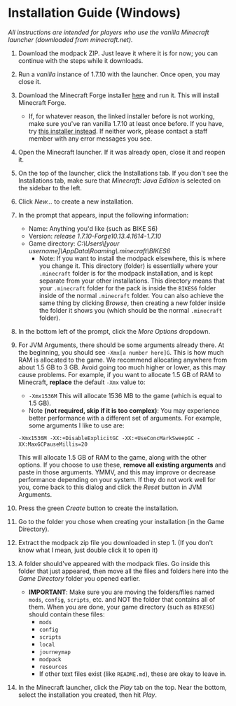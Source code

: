 # Installation Guide (Windows)

_All instructions are intended for players who use the vanilla Minecraft launcher (downloaded from minecraft.net)._

1. Download the modpack ZIP. Just leave it where it is for now; you can continue with the steps while it downloads.
2. Run a *vanilla* instance of 1.7.10 with the launcher. Once open, you may close it.
3. Download the Minecraft Forge installer [here](https://files.minecraftforge.net/maven/net/minecraftforge/forge/1.7.10-10.13.4.1614-1.7.10/forge-1.7.10-10.13.4.1614-1.7.10-installer.jar) and run it. This will install Minecraft Forge.
   * If, for whatever reason, the linked installer before is not working, make sure you've ran vanilla 1.7.10 at least once before. If you have, try [this installer instead](https://files.minecraftforge.net/maven/net/minecraftforge/forge/1.7.10-10.13.4.1614-1.7.10/forge-1.7.10-10.13.4.1614-1.7.10-installer-win.exe). If neither work, please contact a staff member with any error messages you see.
4. Open the Minecraft launcher. If it was already open, close it and reopen it.
1. On the top of the launcher, click the Installations tab. If you don't see the Installations tab, make sure that _Minecraft: Java Edition_ is selected on the sidebar to the left.
5. Click _New..._ to create a new installation.
6. In the prompt that appears, input the following information:
   * Name: Anything you'd like (such as BIKE S6)
   * Version: _release 1.7.10-Forge10.13.4.1614-1.7.10_
   * Game directory: _C:\Users\\[your username]\AppData\Roaming\\.minecraft\BIKES6_
     * Note: If you want to install the modpack elsewhere, this is where you change it. This directory (folder) is essentially where your `.minecraft` folder is for the modpack installation, and is kept separate from your other installations. This directory means that your `.minecraft` folder for the pack is inside the `BIKES6` folder inside of the normal `.minecraft` folder. You can also achieve the same thing by clicking _Browse_, then creating a new folder inside the folder it shows you (which should be the normal `.minecraft` folder).
7. In the bottom left of the prompt, click the _More Options_ dropdown.
8. For JVM Arguments, there should be some arguments already there. At the beginning, you should see `-Xmx[a number here]G`. This is how much RAM is allocated to the game. We recommend allocating anywhere from about 1.5 GB to 3 GB. Avoid going too much higher or lower, as this may cause problems. For example, if you want to allocate 1.5 GB of RAM to Minecraft, **replace** the default `-Xmx` value to:
    * `-Xmx1536M`
This will allocate 1536 MB to the game (which is equal to 1.5 GB).
    * Note **(not required, skip if it is too complex)**: You may experience better performance with a different set of arguments. For example, some arguments I like to use are:

    `-Xmx1536M -XX:+DisableExplicitGC -XX:+UseConcMarkSweepGC -XX:MaxGCPauseMillis=20`

    This will allocate 1.5 GB of RAM to the game, along with the other options. If you choose to use these, **remove all existing arguments** and paste in those arguments. YMMV, and this may improve or decrease performance depending on your system. If they do not work well for you, come back to this dialog and click the _Reset_ button in JVM Arguments.
1.  Press the green _Create_ button to create the installation.
2.  Go to the folder you chose when creating your installation (in the Game Directory).
3.  Extract the modpack zip file you downloaded in step 1. (If you don't know what I mean, just double click it to open it)
4.  A folder should've appeared with the modpack files. Go inside this folder that just appeared, then move all the files and folders here into the _Game Directory_ folder you opened earlier.
    * **IMPORTANT**: Make sure you are moving the folders/files named `mods`, `config`, `scripts`, etc. and NOT the folder that contains all of them. When you are done, your game directory (such as `BIKES6`) should contain these files: 
      * `mods`
      * `config`
      * `scripts`
      * `local`
      * `journeymap`
      * `modpack`
      * `resources`
      * If other text files exist (like `README.md`), these are okay to leave in. 
5.  In the Minecraft launcher, click the _Play_ tab on the top. Near the bottom, select the installation you created, then hit _Play_.